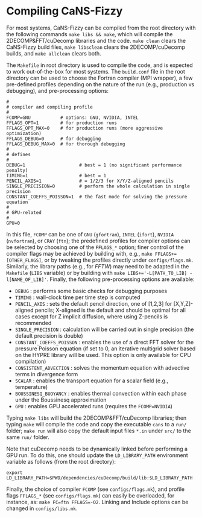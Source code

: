 # Compiling CaNS-Fizzy

For most systems, CaNS-Fizzy can be compiled from the root directory with the following commands `make libs && make`, which will compile the 2DECOMP&FFT/cuDecomp libraries and the code. `make clean` clears the CaNS-Fizzy build files, `make libsclean` clears the 2DECOMP/cuDecomp builds, and `make allclean` clears both.

The `Makefile` in root directory is used to compile the code, and is expected to work out-of-the-box for most systems. The `build.conf` file in the root directory can be used to choose the Fortran compiler (MPI wrapper), a few pre-defined profiles depending on the nature of the run (e.g., production vs debugging), and pre-processing options:

```
#
# compiler and compiling profile
#
FCOMP=GNU           # options: GNU, NVIDIA, INTEL
FFLAGS_OPT=1        # for production runs
FFLAGS_OPT_MAX=0    # for production runs (more aggressive optimization)
FFLAGS_DEBUG=0      # for debugging
FFLAGS_DEBUG_MAX=0  # for thorough debugging
#
# defines
#
DEBUG=1                    # best = 1 (no significant performance penalty)
TIMING=1                   # best = 1
PENCIL_AXIS=1              # = 1/2/3 for X/Y/Z-aligned pencils
SINGLE_PRECISION=0         # perform the whole calculation in single precision
CONSTANT_COEFFS_POISSON=1  # the fast mode for solving the pressure equation
#
# GPU-related
#
GPU=0
```

In this file, `FCOMP` can be one of `GNU` (`gfortran`), `INTEL` (`ifort`), `NVIDIA` (`nvfortran`), or `CRAY` (`ftn`); the predefined profiles for compiler options can be selected by choosing one of the `FFLAGS_*` option; finer control of the compiler flags may be achieved by building with, e.g., `make FFLAGS+=[OTHER_FLAGS]`, or by tweaking the profiles directly under `configs/flags.mk`. Similarly, the library paths (e.g., for *FFTW*) may need to be adapted in the `Makefile` (`LIBS` variable) or by building with `make LIBS+='-L[PATH_TO_LIB] -l[NAME_OF_LIB]'`. Finally, the following pre-processing options are available:

 * `DEBUG`                    : performs some basic checks for debugging purposes
 * `TIMING`                   : wall-clock time per time step is computed
 * `PENCIL_AXIS`              : sets the default pencil direction, one of [1,2,3] for [X,Y,Z]-aligned pencils; X-aligned is the default and should be optimal for all cases except for Z implicit diffusion, where using Z-pencils is recommended
 * `SINGLE_PRECISION`         : calculation will be carried out in single precision (the default precision is double)
 * `CONSTANT_COEFFS_POISSON`  : enables the use of a direct FFT solver for the pressure Poisson equation (if set to 0, an iterative multigrid solver based on the HYPRE library will be used. This option is only available for CPU compilation)
 * `CONSISTENT_ADVECTION`   : solves the momentum equation with advective terms in divergence form
 * `SCALAR`                   : enables the transport equation for a scalar field (e.g., temperature)
 * `BOUSSINESQ_BUOYANCY`      : enables thermal convection within each phase under the Boussinesq approximation
 * `GPU`                      : enables GPU accelerated runs (requires the `FCOMP=NVIDIA`)

Typing `make libs` will build the 2DECOMP&FFT/cuDecomp libraries; then typing `make` will compile the code and copy the executable `cans` to a `run/` folder; `make run` will also copy the default input files `*.in` under `src/` to the same `run/` folder.

Note that cuDecomp needs to be dynamically linked before performing a GPU run. To do this, one should update the `LD_LIBRARY_PATH` environment variable as follows (from the root directory):
```
export LD_LIBRARY_PATH=$PWD/dependencies/cuDecomp/build/lib:$LD_LIBRARY_PATH
```

Finally, the choice of compiler `FCOMP` (see `configs/flags.mk`), and profile flags `FFLAGS_*` (see `configs/flags.mk`) can easily be overloaded, for instance, as: `make FC=ftn FFLAGS=-O2`. Linking and Include options can be changed in `configs/libs.mk`.
